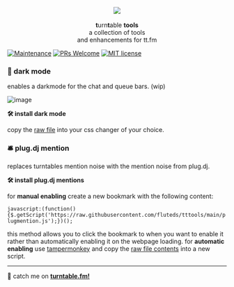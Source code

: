 <p align="center">
  <img src="https://s3.amazonaws.com/assets.turntable.fm/images/index/logo.png"/>
  <br>
  <br><b>t</b>urn<b>t</b>able <b>tools</b>
  <br>a collection of tools
  <br> and enhancements for tt.fm</br>
</p>

[![Maintenance](https://img.shields.io/badge/Maintained%3F-yes-green.svg)](https://GitHub.com/fluteds/tttools/graphs/commit-activity) [![PRs Welcome](https://img.shields.io/badge/PRs-welcome-brightgreen.svg?style=flat-square)](http://makeapullrequest.com) [![MIT license](https://img.shields.io/badge/License-MIT-blue.svg)](https://lbesson.mit-license.org/)

### **🔦 dark mode**

enables a darkmode for the chat and queue bars. (wip)

![image](https://user-images.githubusercontent.com/34608301/111235657-030d2780-85e9-11eb-83d1-779966c67d2f.png)

**🛠️ install dark mode**

copy the [raw file](https://raw.githubusercontent.com/fluteds/tttools/main/darkmode.css) into your css changer of your choice.

### **🛎️ plug.dj mention**

replaces turntables mention noise with the mention noise from plug.dj.

**🛠️ install plug.dj mentions**

for **manual enabling** create a new bookmark with the following content:

`javascript:(function(){$.getScript('https://raw.githubusercontent.com/fluteds/tttools/main/plugmention.js');})();`

this method allows you to click the bookmark to when you want to enable it rather than automatically enabling it on the webpage loading. for **automatic enabling** use [tampermonkey](https://chrome.google.com/webstore/detail/tampermonkey/dhdgffkkebhmkfjojejmpbldmpobfkfo) and copy the [raw file contents](https://raw.githubusercontent.com/fluteds/tttools/main/plugmention.js) into a new script.

<hr>

📼 catch me on [**turntable.fm!**](https://ttstats.pinnacleofdestruction.net/user/6048fa3647b5e3001a8f7869)
